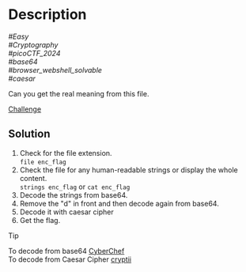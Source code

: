 # Description

_#Easy_<br>
_#Cryptography_<br>
_#picoCTF_2024_<br>
_#base64_<br>
_#browser_webshell_solvable_<br>
_#caesar_<br>

Can you get the real meaning from this file. 

[Challenge](interencdec.pdf)

## Solution

1. Check for the file extension.<br>
   `file enc_flag`
2. Check the file for any human-readable strings or display the whole content.<br>
   `strings enc_flag` or `cat enc_flag`
3. Decode the strings from base64.
4. Remove the "d" in front and then decode again from base64.
5. Decode it with caesar cipher
6. Get the flag.

> [!TIP]
> To decode from base64 [CyberChef](https://gchq.github.io/CyberChef/)<br>
> To decode from Caesar Cipher [cryptii](https://cryptii.com/pipes/caesar-cipher)
